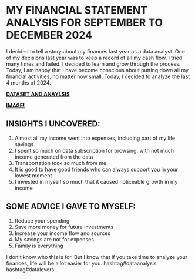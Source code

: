 # MY FINANCIAL STATEMENT ANALYSIS FOR SEPTEMBER TO DECEMBER 2024
I decided to tell a story about my finances last year as a data analyst.
One of my decisions last year was to keep a record of all my cash flow. I tried many times and failed. I decided to learn and grow through the process. Today, I am happy that I have become conscious about putting down all my financial activities, no matter how small.
Today, I decided to analyze the last 4 months of 2024.

**[DATASET AND ANAYLSIS](my-account-analysis.xlsx)**


**[IMAGE!](MY-ACCOUNT.PNG)**

## INSIGHTS I UNCOVERED:
1. Almost all my income went into expenses, including part of my life savings
2. I spent so much on data subscription for browsing, with not much income generated from the data
3. Transportation took so much from me.
4. It is good to have good friends who can always support you in your lowest moment
5. I invested in myself so much that it caused noticeable growth in my income

## SOME ADVICE I GAVE TO MYSELF:
1. Reduce your spending
2. Save more money for future investments
3. Increase your income flow and sources
4. My savings are not for expenses.
5. Family is everything

I don't know who this is for. But I know that if you take time to analyze your finances, life will be a lot easier for you.
hashtag#dataanalysis
hashtag#datalovers
